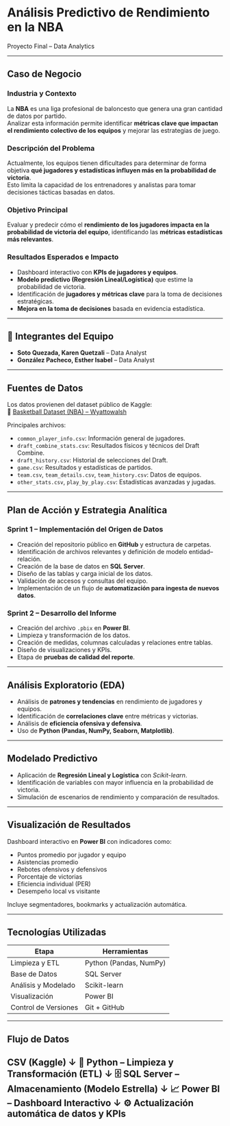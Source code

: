 
# Análisis Predictivo de Rendimiento en la NBA

Proyecto Final – Data Analytics

---

## Caso de Negocio

###  Industria y Contexto
La **NBA** es una liga profesional de baloncesto que genera una gran cantidad de datos por partido.  
Analizar esta información permite identificar **métricas clave que impactan el rendimiento colectivo de los equipos** y mejorar las estrategias de juego.

###  Descripción del Problema
Actualmente, los equipos tienen dificultades para determinar de forma objetiva **qué jugadores y estadísticas influyen más en la probabilidad de victoria**.  
Esto limita la capacidad de los entrenadores y analistas para tomar decisiones tácticas basadas en datos.

###  Objetivo Principal
Evaluar y predecir cómo el **rendimiento de los jugadores impacta en la probabilidad de victoria del equipo**, identificando las **métricas estadísticas más relevantes**.

###  Resultados Esperados e Impacto
- Dashboard interactivo con **KPIs de jugadores y equipos**.  
- **Modelo predictivo (Regresión Lineal/Logística)** que estime la probabilidad de victoria.  
- Identificación de **jugadores y métricas clave** para la toma de decisiones estratégicas.  
- **Mejora en la toma de decisiones** basada en evidencia estadística.

---

## 👥 Integrantes del Equipo
- **Soto Quezada, Karen Quetzali** – Data Analyst   
- **González Pacheco, Esther Isabel** – Data Analyst  


---

## Fuentes de Datos

Los datos provienen del dataset público de Kaggle:  
🔗 [Basketball Dataset (NBA) – Wyattowalsh](https://www.kaggle.com/datasets/wyattowalsh/basketball)

Principales archivos:
- `common_player_info.csv`: Información general de jugadores.  
- `draft_combine_stats.csv`: Resultados físicos y técnicos del Draft Combine.  
- `draft_history.csv`: Historial de selecciones del Draft.  
- `game.csv`: Resultados y estadísticas de partidos.  
- `team.csv`, `team_details.csv`, `team_history.csv`: Datos de equipos.  
- `other_stats.csv`, `play_by_play.csv`: Estadísticas avanzadas y jugadas.  

---

##  Plan de Acción y Estrategia Analítica

### Sprint 1 – Implementación del Origen de Datos
- Creación del repositorio público en **GitHub** y estructura de carpetas.  
- Identificación de archivos relevantes y definición de modelo entidad–relación.  
- Creación de la base de datos en **SQL Server**.  
- Diseño de las tablas y carga inicial de los datos.  
- Validación de accesos y consultas del equipo.  
- Implementación de un flujo de **automatización para ingesta de nuevos datos**.

### Sprint 2 – Desarrollo del Informe
- Creación del archivo `.pbix` en **Power BI**.  
- Limpieza y transformación de los datos.  
- Creación de medidas, columnas calculadas y relaciones entre tablas.  
- Diseño de visualizaciones y KPIs.  
- Etapa de **pruebas de calidad del reporte**.

---

##  Análisis Exploratorio (EDA)
- Análisis de **patrones y tendencias** en rendimiento de jugadores y equipos.  
- Identificación de **correlaciones clave** entre métricas y victorias.  
- Análisis de **eficiencia ofensiva y defensiva**.  
- Uso de **Python (Pandas, NumPy, Seaborn, Matplotlib)**.

---

##  Modelado Predictivo
- Aplicación de **Regresión Lineal y Logística** con *Scikit-learn*.  
- Identificación de variables con mayor influencia en la probabilidad de victoria.  
- Simulación de escenarios de rendimiento y comparación de resultados.

---

## Visualización de Resultados
Dashboard interactivo en **Power BI** con indicadores como:
- Puntos promedio por jugador y equipo  
- Asistencias promedio  
- Rebotes ofensivos y defensivos  
- Porcentaje de victorias  
- Eficiencia individual (PER)  
- Desempeño local vs visitante  

Incluye segmentadores, bookmarks y actualización automática.

---

## Tecnologías Utilizadas
| Etapa | Herramientas |
|--------|----------------|
| Limpieza y ETL | Python (Pandas, NumPy) |
| Base de Datos | SQL Server |
| Análisis y Modelado | Scikit-learn |
| Visualización | Power BI |
| Control de Versiones | Git + GitHub |

---

## Flujo de Datos
CSV (Kaggle)
↓
🐍 Python – Limpieza y Transformación (ETL)
↓
🗄️ SQL Server – Almacenamiento (Modelo Estrella)
↓
📈 Power BI – Dashboard Interactivo
↓
⚙️ Actualización automática de datos y KPIs
---


